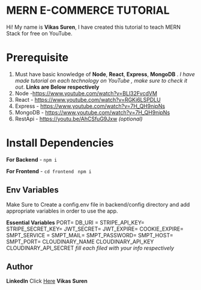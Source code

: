 # MERN E-COMMERCE TUTORIAL

Hi! My name is **Vikas Suren**, I have created this tutorial to teach MERN Stack for free on YouTube.

# Prerequisite

1.  Must have basic knowledge of **Node**, **React**, **Express**, **MongoDB** . _I have made tutorial on each technology on YouTube , make sure to check it out_. **Links are Below respectively**
2.  Node -https://www.youtube.com/watch?v=BLl32FvcdVM
3.  React - https://www.youtube.com/watch?v=RGKi6LSPDLU
4.  Express - https://www.youtube.com/watch?v=7H_QH9nipNs
5.  MongoDB - https://www.youtube.com/watch?v=7H_QH9nipNs
6.  RestApi - https://youtu.be/AhCSfuG9Jxw _(optional)_

# Install Dependencies

**For Backend** - `npm i`

**For Frontend** - `cd frontend` ` npm i`

## Env Variables

Make Sure to Create a config.env file in backend/config directory and add appropriate variables in order to use the app.

**Essential Variables**
PORT=
DB_URI =
STRIPE_API_KEY=
STRIPE_SECRET_KEY=
JWT_SECRET=
JWT_EXPIRE=
COOKIE_EXPIRE=
SMPT_SERVICE =
SMPT_MAIL=
SMPT_PASSWORD=
SMPT_HOST=
SMPT_PORT=
CLOUDINARY_NAME
CLOUDINARY_API_KEY
CLOUDINARY_API_SECRET
_fill each filed with your info respectively_

## Author


**LinkedIn** Click [Here](https://www.linkedin.com/in/vikas-suren-823a71233) **Vikas Suren**


